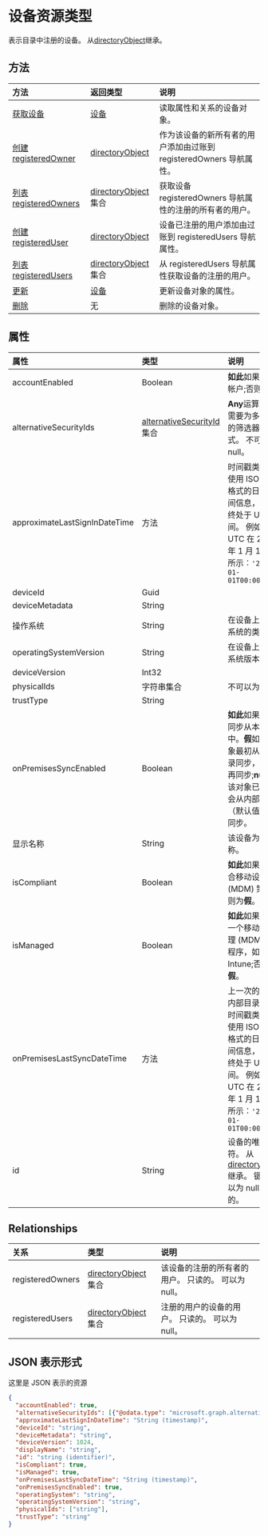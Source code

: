 # <a name="device-resource-type"></a>设备资源类型

表示目录中注册的设备。 从[directoryObject](directoryobject.md)继承。

## <a name="methods"></a>方法

| 方法       | 返回类型  |说明|
|:---------------|:--------|:----------|
|[获取设备](../api/device_get.md) | [设备](device.md) |读取属性和关系的设备对象。|
|[创建 registeredOwner](../api/device_post_registeredowners.md) |[directoryObject](directoryobject.md)| 作为该设备的新所有者的用户添加由过账到 registeredOwners 导航属性。|
|[列表 registeredOwners](../api/device_list_registeredowners.md) |[directoryObject](directoryobject.md)集合| 获取设备 registeredOwners 导航属性的注册的所有者的用户。|
|[创建 registeredUser](../api/device_post_registeredusers.md) |[directoryObject](directoryobject.md)| 设备已注册的用户添加由过账到 registeredUsers 导航属性。|
|[列表 registeredUsers](../api/device_list_registeredusers.md) |[directoryObject](directoryobject.md)集合| 从 registeredUsers 导航属性获取设备的注册的用户。|
|[更新](../api/device_update.md) | [设备](device.md)  |更新设备对象的属性。 |
|[删除](../api/device_delete.md) | 无 |删除的设备对象。 |



## <a name="properties"></a>属性
| 属性     | 类型   |说明|
|:---------------|:--------|:----------|
|accountEnabled|Boolean| **如此**如果启用了帐户;否则为**假**。 |
|alternativeSecurityIds|[alternativeSecurityId](alternativesecurityid.md)集合| **Any**运算符，则需要为多值属性的筛选器表达式。 不可以为 null。           |
|approximateLastSignInDateTime|方法|            时间戳类型表示使用 ISO 8601 格式的日期和时间信息，并且始终处于 UTC 时间。 例如，午夜 UTC 在 2014 年 1 月 1，如下所示︰`'2014-01-01T00:00:00Z'`|
|deviceId|Guid|            |
|deviceMetadata|String||
|操作系统|String|在设备上的操作系统的类型。|
|operatingSystemVersion|String|在设备上的操作系统版本|
|deviceVersion|Int32|            |
|physicalIds|字符串集合| 不可以为 null。            |
|trustType|String||
|onPremisesSyncEnabled|Boolean|**如此**如果此对象同步从本地目录中。**假**如果此对象最初从内部目录同步，但不会再同步;**null**如果该对象已永远不会从内部目录 （默认值） 进行同步。|
|显示名称|String|该设备为显示名称。|
|isCompliant|Boolean|**如此**如果设备符合移动设备管理 (MDM) 策略;否则为**假**。|
|isManaged|Boolean|**如此**如果设备由一个移动设备管理 (MDM) 应用程序，如 Intune;否则为**假**。|
|onPremisesLastSyncDateTime|方法|上一次的对象与内部目录同步。时间戳类型表示使用 ISO 8601 格式的日期和时间信息，并且始终处于 UTC 时间。 例如，午夜 UTC 在 2014 年 1 月 1，如下所示︰`'2014-01-01T00:00:00Z'`|
|id|String|设备的唯一标识符。 从[directoryObject](directoryobject.md)继承。 键，不可以为 null。 只读的。|

## <a name="relationships"></a>Relationships
| 关系 | 类型   |说明|
|:---------------|:--------|:----------|
|registeredOwners|[directoryObject](directoryobject.md)集合|该设备的注册的所有者的用户。 只读的。 可以为 null。|
|registeredUsers|[directoryObject](directoryobject.md)集合|注册的用户的设备的用户。 只读的。 可以为 null。|



## <a name="json-representation"></a>JSON 表示形式

这里是 JSON 表示的资源

<!-- {
  "blockType": "resource",
  "optionalProperties": [
    "registeredOwners",
    "registeredUsers"
  ],
  "keyProperty": "id",
  "@odata.type": "microsoft.graph.device"
}-->

```json
{
  "accountEnabled": true,
  "alternativeSecurityIds": [{"@odata.type": "microsoft.graph.alternativeSecurityId"}],
  "approximateLastSignInDateTime": "String (timestamp)",
  "deviceId": "string",
  "deviceMetadata": "string",
  "deviceVersion": 1024,
  "displayName": "string",
  "id": "string (identifier)",
  "isCompliant": true,
  "isManaged": true,
  "onPremisesLastSyncDateTime": "String (timestamp)",
  "onPremisesSyncEnabled": true,
  "operatingSystem": "string",
  "operatingSystemVersion": "string",
  "physicalIds": ["string"],
  "trustType": "string"
}

```

<!-- uuid: 8fcb5dbc-d5aa-4681-8e31-b001d5168d79
2015-10-25 14:57:30 UTC -->
<!-- {
  "type": "#page.annotation",
  "description": "device resource",
  "keywords": "",
  "section": "documentation",
  "tocPath": ""
}-->
